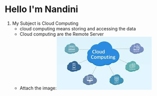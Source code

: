 # Hello I'm Nandini
1. My Subject is Cloud Computing
   - cloud computing means storing and accessing the data
   - Cloud computing are the Remote Server
   -  Attach the image:![Fix it quick!Tulorials(1)](https://github.com/atltanmay/my-website/blob/main/Cloud.jpg)
